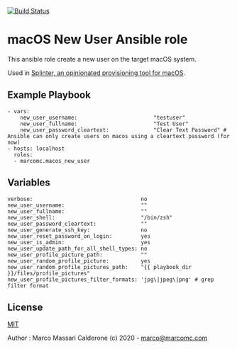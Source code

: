 [![Build Status](https://travis-ci.com/marcomc/ansible-role-macos-new-user.svg?branch=master)](https://travis-ci.com/marcomc/ansible-role-macos-new-user)

# macOS New User Ansible role

This ansible role create a new user on the target macOS system.

Used in [Splinter, an opinionated provisioning tool for macOS](https://github.com/marcomc/splinter).

## Example Playbook

    - vars:
        new_user_username:                        "testuser"
        new_user_fullname:                        "Test User"
        new_user_password_cleartext:              "Clear Text Password" # Ansible can only create users on macos using a cleartext password (for now)
    - hosts: localhost
      roles:
      - marcomc.macos_new_user


## Variables

    verbose:                                  no
    new_user_username:                        ""
    new_user_fullname:                        ""
    new_user_shell:                           "/bin/zsh"
    new_user_password_cleartext:              ""
    new_user_generate_ssh_key:                no
    new_user_reset_password_on_login:         yes
    new_user_is_admin:                        yes
    new_user_update_path_for_all_shell_types: no
    new_user_profile_picture_path:            ""
    new_user_random_profile_picture:          yes
    new_user_random_profile_pictures_path:    "{{ playbook_dir }}/files/profile_pictures"
    new_user_profile_pictures_filter_formats: 'jpg\|jpeg\|png' # grep filter format


License
-------

[MIT](LICENSE)

Author : Marco Massari Calderone (c) 2020 - marco@marcomc.com
